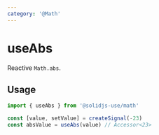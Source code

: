 ```yaml
---
category: '@Math'
---
```


# useAbs

Reactive `Math.abs`.

## Usage

```ts
import { useAbs } from '@solidjs-use/math'

const [value, setValue] = createSignal(-23)
const absValue = useAbs(value) // Accessor<23>
```
